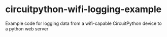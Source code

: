 # circuitpython-wifi-logging-example
Example code for logging data from a wifi-capable CircuitPython device to a python web server
